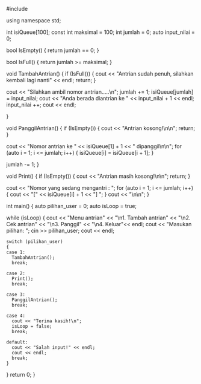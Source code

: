 #include <iostream>

using namespace std;

int isiQueue[100];
const int maksimal = 100;
int jumlah = 0;
auto input_nilai = 0;

bool IsEmpty()
{
  return jumlah == 0;
}

bool IsFull()
{
  return jumlah >= maksimal;
}

void TambahAntrian()
{
  if (IsFull())
  {
    cout << "Antrian sudah penuh, silahkan kembali lagi nanti" << endl;
    return;
  }

  cout << "Silahkan ambil nomor antrian.....\n";
  jumlah += 1;
  isiQueue[jumlah] = input_nilai;
  cout << "Anda berada diantrian ke " << input_nilai + 1 << endl;
  input_nilai ++;
  cout << endl;

}

void PanggilAntrian()
{
  if (IsEmpty())
  {
    cout << "Antrian kosong!\n\n";
    return;
  }

  cout << "Nomor antrian ke " << isiQueue[1] + 1 << " dipanggil\n\n";
  for (auto i = 1; i <= jumlah; i++)
  {
    isiQueue[i] = isiQueue[i + 1];
  }

  jumlah -= 1;
}

void Print()
{
  if (IsEmpty())
  {
    cout << "Antrian masih kosong!\n\n";
    return;
  }

  cout << "Nomor yang sedang mengantri : ";
  for (auto i = 1; i <= jumlah; i++)
  {
    cout << "[" << isiQueue[i] + 1 << "] ";
  }
  cout << "\n\n";
}

int main()
{
  auto pilihan_user = 0;
  auto isLoop = true;

  while (isLoop)
  {
    cout << "Menu antrian"
         << "\n1. Tambah antrian"
         << "\n2. Cek antrian"
         << "\n3. Panggil"
         << "\n4. Keluar"<< endl;
    cout << "Masukan pilihan: ";
    cin >> pilihan_user;
    cout << endl;

    switch (pilihan_user)
    {
    case 1:
      TambahAntrian();
      break;

    case 2:
      Print();
      break;

    case 3:
      PanggilAntrian();
      break;

    case 4:
      cout << "Terima kasih!\n";
      isLoop = false;
      break;

    default:
      cout << "Salah input!" << endl;
      cout << endl;
      break;
    }
  }
  return 0;
}
